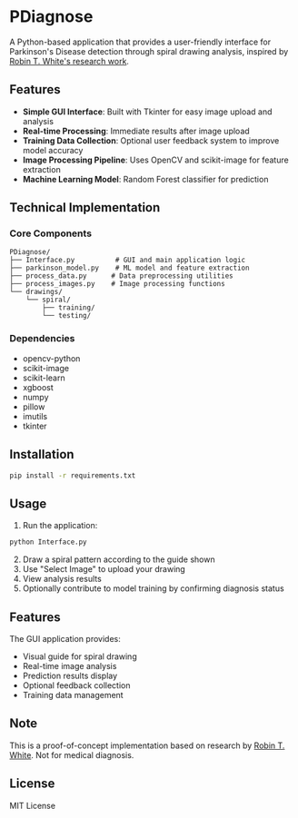 # PDiagnose 

A Python-based application that provides a user-friendly interface for Parkinson's Disease detection through spiral drawing analysis, inspired by [Robin T. White's research work](https://github.com/robintwhite/parkinsons-sketch).

## Features

- **Simple GUI Interface**: Built with Tkinter for easy image upload and analysis
- **Real-time Processing**: Immediate results after image upload
- **Training Data Collection**: Optional user feedback system to improve model accuracy
- **Image Processing Pipeline**: Uses OpenCV and scikit-image for feature extraction
- **Machine Learning Model**: Random Forest classifier for prediction

## Technical Implementation

### Core Components

```
PDiagnose/
├── Interface.py          # GUI and main application logic
├── parkinson_model.py    # ML model and feature extraction
├── process_data.py      # Data preprocessing utilities
├── process_images.py    # Image processing functions
└── drawings/           
    └── spiral/          
        ├── training/    
        └── testing/     
```

### Dependencies
- opencv-python
- scikit-image
- scikit-learn
- xgboost
- numpy
- pillow
- imutils
- tkinter

## Installation

```bash
pip install -r requirements.txt
```

## Usage

1. Run the application:
```bash
python Interface.py
```

2. Draw a spiral pattern according to the guide shown
3. Use "Select Image" to upload your drawing
4. View analysis results
5. Optionally contribute to model training by confirming diagnosis status

## Features

The GUI application provides:
- Visual guide for spiral drawing
- Real-time image analysis
- Prediction results display
- Optional feedback collection
- Training data management

## Note
This is a proof-of-concept implementation based on research by [Robin T. White](https://github.com/robintwhite/parkinsons-sketch). Not for medical diagnosis.

## License
MIT License
